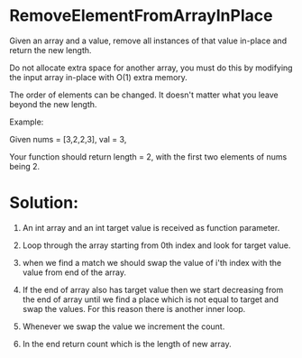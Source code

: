 # RemoveElementFromArrayInPlace
Given an array and a value, remove all instances of that value in-place and return the new length.

Do not allocate extra space for another array, you must do this by modifying the input array
 in-place with O(1) extra memory.

 The order of elements can be changed. It doesn't matter what you leave beyond the new length.

 Example:

 Given nums = [3,2,2,3], val = 3,

 Your function should return length = 2, with the first two elements of nums being 2.
 
 # Solution:

1. An int array and an int target value is received as function parameter.

2. Loop through the array starting from 0th index and look for target value.

3. when we find a match we should swap the value of i'th index with the value from end of the array.

4. If the end of array also has target value then we start decreasing from the end of array until we find a place which is not equal to target and swap the values. For this reason there is another inner loop.

5. Whenever we swap the value we increment the count.

6. In the end return count which is the length of new array.
